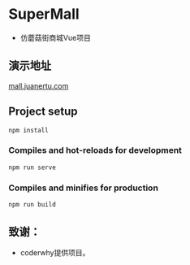 # SuperMall

* 仿蘑菇街商城Vue项目

## 演示地址

[mall.juanertu.com](http://mall.juanertu.com)

## Project setup
```
npm install
```

### Compiles and hot-reloads for development
```
npm run serve
```

### Compiles and minifies for production
```
npm run build
```

## 致谢：

* coderwhy提供项目。

